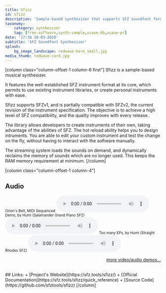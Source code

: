 ```yaml
---
title: Sfizz
id: sfizz
description: 'Sample-based synthesizer that supports SFZ soundfont format'
taxonomy:
    category: synthesizer
    tag: [free-software,synth-sample,ucase-kb,ucase-pr]
date: '17:38 10-03-2020'
subtitle: 'SFZ Soundfont Synthesizer'
splash:
    bg_image_landscape: redwave-hero_small.jpg
media_thumb: redwave-card.jpg
---
```

[column class="column-offset-1 column-6 first"]
Sfizz is a sample-based musical synthesizer. 

It features the well-established SFZ instrument format at its core, which permits to use existing instrument libraries, or create personal instruments with ease.

Sfizz supports SFZv1, and is partially compatible with SFZv2, the current revision of the instrument specification. The objective is to achieve a high level of SFZ compatibility, and the quality improves with every release.

The library allows developers to create instruments of their own, taking advantage of the abilities of SFZ. The hot reload ability helps you to design intruments. You are able to edit your custom instrument and test the change on the fly, without having to interact with the software manually.

The streaming system loads the sounds on demand, and dynamically reclaims the memory of sounds which are no longer used. This keeps the RAM memory requirement at minimum.
[/column]

[column class="column-offset-1 column-4"]
## Audio
<small>Orion's Belt, MIDI Sequenced</small>
![Orion's Belt, MIDI Sequenced](OrionsBelt.ogg)
<small>Demo, by Humi (Salamander Grand Piano SFZ)</small>
![SalamanderGrandPianoDemoByHumi.mp3](SalamanderGrandPianoDemoByHumi.mp3)
<small>Too many EPs, by Humi (Straight Rhodes SFZ)</small>
![RhodesHammondByHumi.mp3](RhodesHammondByHumi.mp3)
<br>
<p align="right">
 <a href="https://wiki.zynthian.org/index.php/Zynthian_Sound_Demos" target="_blank">more video/audio demos...</a>
</p>
<br>
## Links:
+ [Project's Website](https://sfz.tools/sfizz/)
+ [Official Documentation](https://sfz.tools/sfizz/quick_reference)
+ [Source Code](https://github.com/sfztools/sfizz)
[/column]
